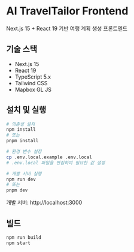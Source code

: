 # AI TravelTailor Frontend

Next.js 15 + React 19 기반 여행 계획 생성 프론트엔드

## 기술 스택

- Next.js 15
- React 19
- TypeScript 5.x
- Tailwind CSS
- Mapbox GL JS

## 설치 및 실행

```bash
# 의존성 설치
npm install
# 또는
pnpm install

# 환경 변수 설정
cp .env.local.example .env.local
# .env.local 파일을 편집하여 필요한 값 설정

# 개발 서버 실행
npm run dev
# 또는
pnpm dev
```

개발 서버: http://localhost:3000

## 빌드

```bash
npm run build
npm start
```
